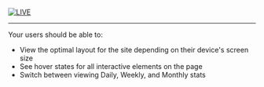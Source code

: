 [![LIVE](https://img.shields.io/badge/LIVE-FFB6A4?style=for-the-badge&logo=github&logoColor=white)](https://220100dungvan.github.io/time-tracking-dashboard/)

___

Your users should be able to:

- View the optimal layout for the site depending on their device's screen size
- See hover states for all interactive elements on the page
- Switch between viewing Daily, Weekly, and Monthly stats
